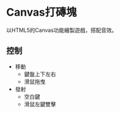 # Canvas打磚塊
以HTML5的Canvas功能繪製遊戲，搭配音效。

## 控制
* 移動
  * 鍵盤上下左右
  * 滑鼠拖曳
* 發射  
  * 空白鍵  
  * 滑鼠左鍵雙擊


